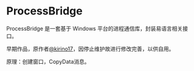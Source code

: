 # ProcessBridge

ProcessBridge 是一套基于 Windows 平台的进程通信库，封装易语言相关接口。

早期作品，原作者[@kirino17](https://github.com/kirino17)，因停止维护故进行修改完善，以供自用。

原理：创建窗口，CopyData消息。